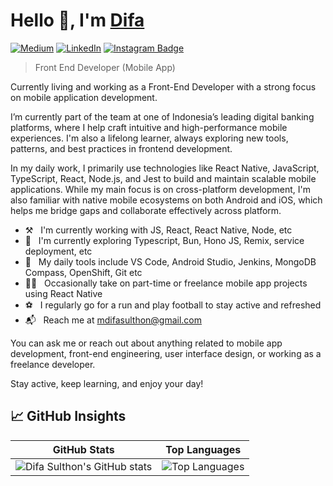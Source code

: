 # Hello 👋, I'm [Difa]([https://github.com/difasulthon])

[![Medium](https://img.shields.io/badge/Medium-12103A?style=for-the-badge&logo=medium&logoColor=white)](https://medium.com/@mdifasulthon)
[![LinkedIn](https://img.shields.io/badge/LinkedIn-%230077B5.svg?style=for-the-badge&logo=linkedin&logoColor=white)](https://www.linkedin.com/in/difasulthon/)
[![Instagram Badge](https://img.shields.io/badge/Instagram-e4405f?style=for-the-badge&logo=Instagram&logoColor=white)](https://www.instagram.com/difasulthon/)

> Front End Developer (Mobile App)

Currently living and working as a Front-End Developer with a strong focus on mobile application development. 

I’m currently part of the team at one of Indonesia’s leading digital banking platforms, where I help craft intuitive and high-performance mobile experiences. I'm also a lifelong learner, always exploring new tools, patterns, and best practices in frontend development.

In my daily work, I primarily use technologies like React Native, JavaScript, TypeScript, React, Node.js, and Jest to build and maintain scalable mobile applications. While my main focus is on cross-platform development, I'm also familiar with native mobile ecosystems on both Android and iOS, which helps me bridge gaps and collaborate effectively across platform.

- ⚒ &nbsp; I'm currently working with JS, React, React Native, Node, etc
- 🔎 &nbsp; I'm currently exploring Typescript, Bun, Hono JS, Remix, service deployment, etc
- 🔫 &nbsp; My daily tools include VS Code, Android Studio, Jenkins, MongoDB Compass, OpenShift, Git etc
- 👨‍💻 &nbsp; Occasionally take on part-time or freelance mobile app projects using React Native
- ⚽ &nbsp; I regularly go for a run and play football to stay active and refreshed
- 📬 &nbsp; Reach me at mdifasulthon@gmail.com

You can ask me or reach out about anything related to mobile app development, front-end engineering, user interface design, or working as a freelance developer.

Stay active, keep learning, and enjoy your day!

## 📈 GitHub Insights

<div align="center">
  
| GitHub Stats | Top Languages |
| :---: | :---: |
| ![Difa Sulthon's GitHub stats](https://github-readme-stats.vercel.app/api?username=difasulthon&show_icons=true&theme=tokyonight) | ![Top Languages](https://github-readme-stats.vercel.app/api/top-langs/?username=difasulthon&theme=tokyonight&layout=compact&hide=html,php,hack,css,TeX) |

</div>
